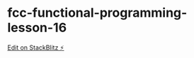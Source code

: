 # fcc-functional-programming-lesson-16

[Edit on StackBlitz ⚡️](https://stackblitz.com/edit/js-ciw2wt)